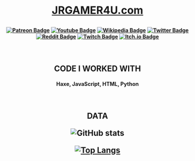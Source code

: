 <h1 align="center">

[JRGAMER4U.com](http://jrgamer4u.com)
</h1>
<h4 align="center">

[![Patreon Badge](https://img.shields.io/badge/-Patreon-black?style=for-the-badge&logo=Patreon)](https://www.patreon.com/JRGAMER4U)
[![Youtube Badge](https://img.shields.io/badge/-Youtube-black?style=for-the-badge&logo=Youtube)](https://www.youtube.com/JRGAMER4U)
[![Wikipedia Badge](https://img.shields.io/badge/-Wikipedia-black?style=for-the-badge&logo=Wikipedia)](https://en.wikipedia.org/wiki/User:Jrgamer4u)
[![Twitter Badge](https://img.shields.io/badge/-Twitter-black?style=for-the-badge&logo=Twitter)](https://twitter.com/OwnerWord)
[![Reddit Badge](https://img.shields.io/badge/-Reddit-black?style=for-the-badge&logo=Reddit)](https://www.reddit.com/user/jrgamer4u)
[![Twitch Badge](https://img.shields.io/badge/-Twitch-black?style=for-the-badge&logo=Twitch)](https://www.twitch.tv/jrgamer4uoubore)
[![Itch.io Badge](https://img.shields.io/badge/-Itch.io-black?style=for-the-badge&logo=Itch.io)](https://jrgamer4u.itch.io/)
</h4>
<br>
<h2 align="center">
CODE I WORKED WITH
</h2>
<h4 align="center">
Haxe, JavaScript, HTML, Python
</h4>
<br>
<h2 align="center">
	DATA

![GitHub stats](https://github-readme-stats.vercel.app/api?username=jrgamer4u&show_icons=true&theme=dark)

[![Top Langs](https://github-readme-stats.vercel.app/api/top-langs/?username=jrgamer4u&layout=compact&theme=dark)](https://github.com/jrgamer4u)
</h2>

